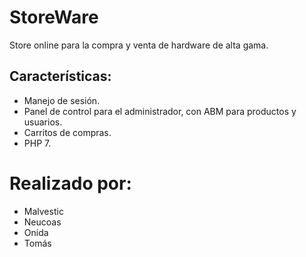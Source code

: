 # StoreWare
Store online para la compra y venta de hardware de alta gama.

## Características:
* Manejo de sesión.
* Panel de control para el administrador, con ABM para productos y usuarios.
* Carritos de compras.
* PHP 7.

# Realizado por:
* Malvestic
* Neucoas
* Onida
* Tomás

